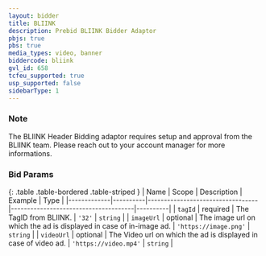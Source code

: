 ```yaml
---
layout: bidder
title: BLIINK
description: Prebid BLIINK Bidder Adaptor
pbjs: true
pbs: true
media_types: video, banner
biddercode: bliink
gvl_id: 658
tcfeu_supported: true
usp_supported: false
sidebarType: 1
---
```


### Note

The BLIINK Header Bidding adaptor requires setup and approval from the BLIINK team. Please reach out to your account manager for more informations.

### Bid Params

{: .table .table-bordered .table-striped }
| Name        | Scope    | Description                      | Example                              | Type     |
|-------------|----------|----------------------------------|--------------------------------------|----------|
| `tagId` | required | The TagID from BLIINK. | `'32'` | `string` |
| `imageUrl` | optional | The image url on which the ad is displayed in case of in-image ad. | `'https://image.png'` | `string` |
| `videoUrl` | optional | The Video url on which the ad is displayed in case of video ad. | `'https://video.mp4'` | `string` |
